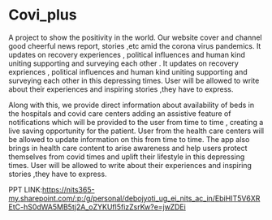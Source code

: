 # Covi_plus
A project to show the positivity in the world.
Our website cover and channel good cheerful news report, stories ,etc amid the corona virus pandemics. It updates on recovery experiences , political influences and human kind uniting supporting and surveying each other . It updates on recovery expriences , political influences and human kind uniting supporting  and surveying each other in this depressing times. User will be allowed to write about their experiences and inspiring stories ,they have to express.​

Along with this, we provide direct information about availability of beds in the hospitals and covid care centers adding an assistive feature of notifications which will be provided to the user from time to time , creating a live saving opportunity for the patient. User from the health care centers will be allowed to update information on this from time to time. The app also brings in health care content to arise awareness and help users protect themselves from covid times and uplift their lifestyle in this depressing times. User will be allowed to write about their experiences and inspiring stories ,they have to express.​

PPT LINK:https://nits365-my.sharepoint.com/:p:/g/personal/debojyoti_ug_ei_nits_ac_in/EbiHIT5V6XREtC-hS0dWA5MB5tj2A_oZYKUfl5fizZsrKw?e=jwZDEi
